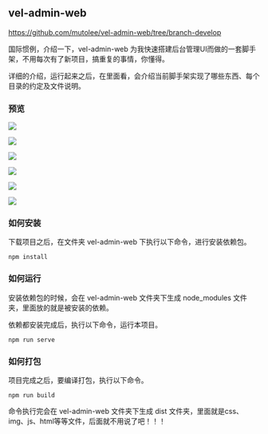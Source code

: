 
## vel-admin-web
https://github.com/mutolee/vel-admin-web/tree/branch-develop

国际惯例，介绍一下，vel-admin-web 为我快速搭建后台管理UI而做的一套脚手架，不用每次有了新项目，搞重复的事情，你懂得。

详细的介绍，运行起来之后，在里面看，会介绍当前脚手架实现了哪些东西、每个目录的约定及文件说明。

### 预览

![](https://github.com/mutolee/vel-admin-web/blob/branch-develop/public/static/imgs/login.jpg?raw=true)

![](https://github.com/mutolee/vel-admin-web/blob/branch-develop/public/static/imgs/index.jpg?raw=true)

![](https://github.com/mutolee/vel-admin-web/blob/branch-develop/public/static/imgs/desc.jpg?raw=true)

![](https://github.com/mutolee/vel-admin-web/blob/branch-develop/public/static/imgs/route.jpg?raw=true)

![](https://github.com/mutolee/vel-admin-web/blob/branch-develop/public/static/imgs/api.jpg?raw=true)

![](https://github.com/mutolee/vel-admin-web/blob/branch-develop/public/static/imgs/md.jpg?raw=true)

### 如何安装

下载项目之后，在文件夹 vel-admin-web 下执行以下命令，进行安装依赖包。

```
npm install
```

### 如何运行

安装依赖包的时候，会在 vel-admin-web 文件夹下生成 node_modules 文件夹，里面放的就是被安装的依赖。

依赖都安装完成后，执行以下命令，运行本项目。

```
npm run serve
```

### 如何打包

项目完成之后，要编译打包，执行以下命令。

```
npm run build
```

命令执行完会在 vel-admin-web 文件夹下生成 dist 文件夹，里面就是css、img、js、html等等文件，后面就不用说了吧！！！




